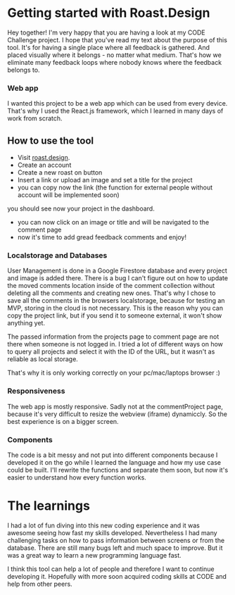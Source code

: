 # Getting started with Roast.Design

Hey together! I'm very happy that you are having a look at my CODE Challenge project.
I hope that you've read my text about the purpose of this tool.
It's for having a single place where all feedback is gathered. And placed visually where it belongs - no matter what medium.
That's how we eliminate many feedback loops where nobody knows where the feedback belongs to.

### Web app

I wanted this project to be a web app which can be used from every device.
That's why I used the React.js framework, which I learned in many days of work from scratch.

## How to use the tool

- Visit [roast.design](https://www.roast.design).
- Create an account
- Create a new roast on button
- Insert a link or upload an image and set a title for the project
- you can copy now the link (the function for external people without account will be implemented soon)

you should see now your project in the dashboard.

- you can now click on an image or title and will be navigated to the comment page
- now it's time to add gread feedback comments and enjoy!

### Localstorage and Databases

User Management is done in a Google Firestore database and every project and image is added there.
There is a bug I can't figure out on how to update the moved comments location inside of the comment collection without deleting all the comments and creating new ones.
That's why I chose to save all the comments in the browsers localstorage, because for testing an MVP, storing in the cloud is not necessary.
This is the reason why you can copy the project link, but if you send it to someone external, it won't show anything yet.

The passed information from the projects page to comment page are not there when someone is not logged in.
I tried a lot of different ways on how to query all projects and select it with the ID of the URL, but it wasn't as reliable as local storage.

That's why it is only working correctly on your pc/mac/laptops browser :)

### Responsiveness

The web app is mostly responsive. Sadly not at the commentProject page, because it's very difficult to resize the webview (iframe) dynamiccly.
So the best experience is on a bigger screen.

### Components

The code is a bit messy and not put into different components because I developed it on the go while I learned the language and how my use case could be built.
I'll rewrite the functions and separate them soon, but now it's easier to understand how every function works.

# The learnings

I had a lot of fun diving into this new coding experience and it was awesome seeing how fast my skills developed.
Nevertheless I had many challenging tasks on how to pass information between screens or from the database.
There are still many bugs left and much space to improve. But it was a great way to learn a new programming language fast.

I think this tool can help a lot of people and therefore I want to continue developing it.
Hopefully with more soon acquired coding skills at CODE and help from other peers.
